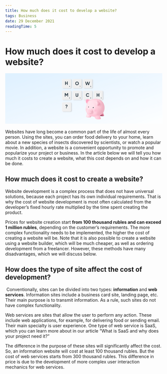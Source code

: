 ```yaml
---
title: How much does it cost to develop a website?
tags: Business
date: 29 December 2021
readingTime: 5
---
```


# How much does it cost to develop a website?

![first post](../static/images/posts/scc.png)

Websites have long become a common part of the life of almost every person. Using the sites, you can order food delivery to your home, learn about a new species of insects discovered by scientists, or watch a popular movie. In addition, a website is a convenient opportunity to promote and popularize your project or business. In the article below we will tell you how much it costs to create a website, what this cost depends on and how it can be done.

## How much does it cost to create a website?

Website development is a complex process that does not have universal solutions, because each project has its own individual requirements. That is why the cost of website development is most often calculated from the developer’s fixed hourly rate multiplied by the time spent creating the product.

Prices for website creation start **from 100 thousand rubles and can exceed 1 million rubles**, depending on the customer’s requirements. The more complex functionality needs to be implemented, the higher the cost of creating a website will be. Note that it is also possible to create a website using a website builder, which will be much cheaper, as well as ordering development from a freelancer. However, these methods have many disadvantages, which we will discuss below.

## How does the type of site affect the cost of development?
​
Conventionally, sites can be divided into two types: **information** and **web services**. Information sites include a business card site, landing page, etc. Their main purpose is to transmit information. As a rule, such sites do not have complex functionality.

Web services are sites that allow the user to perform any action. These include web applications, for example, for delivering food or sending email. Their main specialty is user experience. One type of web service is SaaS, which you can learn more about in our article “What is SaaS and why does your project need it?”

The difference in the purpose of these sites will significantly affect the cost. So, an information website will cost at least 100 thousand rubles. But the cost of web services starts from 300 thousand rubles. This difference in price is due to the development of more complex user interaction mechanics for web services.